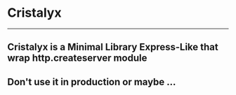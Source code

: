 # Cristalyx

---
## Cristalyx is a Minimal Library Express-Like that wrap http.createserver module
## Don't use it in production or maybe ...
